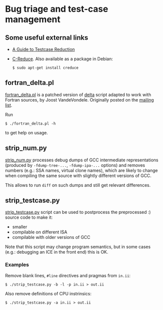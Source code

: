 # Bug triage and test-case management

## Some useful external links

* [A Guide to Testcase Reduction](https://gcc.gnu.org/wiki/A_guide_to_testcase_reduction)
* [C-Reduce](https://embed.cs.utah.edu/creduce/). Also available as a package in
Debian:

    `$ sudo apt-get install creduce`

## fortran_delta.pl

[fortran_delta.pl](fortran_delta.pl) is a patched version of
[delta](http://delta.tigris.org/) script adapted to work with Fortran sources,
by Joost VandeVondele. Originally posted on the
[mailing list](https://gcc.gnu.org/ml/gcc/2009-10/msg00618.html).

Run

    $ ./fortran_delta.pl -h

to get help on usage.

## strip_num.py

[strip_num.py](strip_num.py) processes debug dumps of GCC intermediate
representations (produced by `-fdump-tree-...`, `-fdump-ipa-...` options) and
removes numbers (e.g.: SSA names, virtual clone names), which are likely to
change when compiling the same source with slightly different versions of GCC.

This allows to run `diff` on such dumps and still get relevant differences.

## strip_testcase.py

[strip_testcase.py](strip_testcase.py) script can be used to postprocess the
preprocessed :) source code to make it:

* smaller
* compilable on different ISA
* compilable with older versions of GCC

Note that this script may change program semantics, but in some cases (e.g.:
debugging an ICE in the front end) this is OK.

### Examples

Remove blank lines, `#line` directives and pragmas from `in.ii`:

    $ ./strip_testcase.py -b -l -p in.ii > out.ii

Also remove definitions of CPU instrinsics:

    $ ./strip_testcase.py -a in.ii > out.ii
